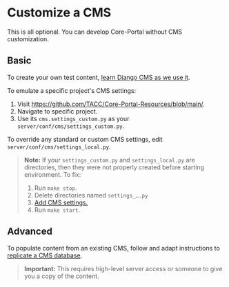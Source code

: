 # Customize a CMS

This is all optional. You can develop Core-Portal without CMS customization.

## Basic

To create your own test content, [learn Django CMS as we use it](https://tacc-main.atlassian.net/wiki/x/phdv).

To emulate a specific project's CMS settings:
1. Visit https://github.com/TACC/Core-Portal-Resources/blob/main/.
2. Navigate to specific project.
3. Use its `cms.settings_custom.py` as your `server/conf/cms/settings_custom.py`.

To override any standard or custom CMS settings, edit `server/conf/cms/settings_local.py`.

> **Note:** If your `settings_custom.py` and `settings_local.py` are directories, then they were not properly created before starting environment. To fix:
> 1. Run `make stop`.
> 2. Delete directories named `settings_….py`
> 3. [Add CMS settings.](../README.md#CMS)
> 4. Run `make start`.


## Advanced

To populate content from an existing CMS, follow and adapt instructions to [replicate a CMS database](https://tacc-main.atlassian.net/wiki/x/GwBJAg).

> **Important:** This requires high-level server access or someone to give you a copy of the content.
